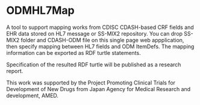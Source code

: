 # ODMHL7Map

A tool to support mapping works from CDISC CDASH-based CRF fields and EHR data stored on HL7 message or SS-MIX2 repository.
You can drop SS-MIX2 folder and CDASH-ODM file on this single page web appplication, then specify mapping between HL7 fields and ODM ItemDefs. The mapping information can be exported as RDF turtle statements.

Specification of the resulted RDF turtle will be published as a research report.

This work was supported by the Project Promoting Clinical Trials for Development of New Drugs from Japan Agency for Medical Research and development, AMED.

